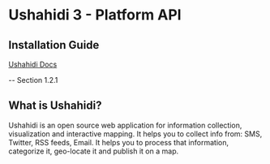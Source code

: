 Ushahidi 3 - Platform API
============

## Installation Guide

[Ushahidi Docs](http://ushahidi.s3.amazonaws.com/downloads/community_docs/Ushahidi_Platform_v3_Manual.pdf)

-- Section 1.2.1


## What is Ushahidi?

Ushahidi is an open source web application for information collection, visualization and interactive mapping. It helps you to collect info from: SMS, Twitter, RSS feeds, Email. It helps you to process that information, categorize it, geo-locate it and publish it on a map.

